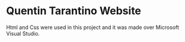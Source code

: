# Quentin Tarantino Website
 Html and Css were used in this project and it was made over Microsoft Visual Studio.
